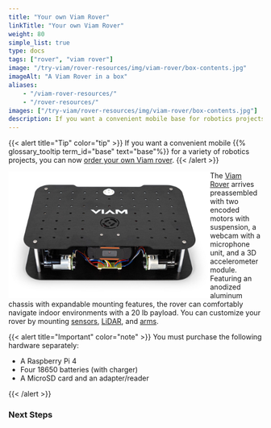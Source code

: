 ```yaml
---
title: "Your own Viam Rover"
linkTitle: "Your own Viam Rover"
weight: 80
simple_list: true
type: docs
tags: ["rover", "viam rover"]
image: "/try-viam/rover-resources/img/viam-rover/box-contents.jpg"
imageAlt: "A Viam Rover in a box"
aliases:
    - "/viam-rover-resources/"
    - "/rover-resources/"
images: ["/try-viam/rover-resources/img/viam-rover/box-contents.jpg"]
description: If you want a convenient mobile base for robotics projects, order a Viam rover and set it up.
---
```


{{< alert title="Tip" color="tip" >}}
If you want a convenient mobile {{% glossary_tooltip term_id="base" text="base"%}} for a variety of robotics projects, you can now [order your own Viam rover](https://www.viam.com/resources/rover).
{{< /alert >}}

<div class="td-max-width-on-larger-screens">
<div class="row">
    <div class="col">
        <a href="https://www.viam.com/resources/rover" target="_blank"><img src="img/viam-rover/rover-front.jpg" style="max-width:400px; min-width:300px; float: left" alt="The front of the assembled Viam Rover" /></a>
    </div>
    <div class="col" style= "min-width:300px;">
        <p>
            The <a href="https://www.viam.com/resources/rover" target="_blank">Viam Rover</a> arrives preassembled with two encoded motors with suspension, a webcam with a microphone unit, and a 3D accelerometer module.
            Featuring an anodized aluminum chassis with expandable mounting features, the rover can comfortably navigate indoor environments with a 20 lb payload.
            You can customize your rover by mounting <a href="/components/sensor/">sensors</a>, <a href="/components/camera/">LiDAR</a>, and <a href="/components/arm/">arms</a>.
        </p>
    </div>
</div>
</div>

{{< alert title="Important" color="note" >}}
You must purchase the following hardware separately:

- A Raspberry Pi 4
- Four 18650 batteries (with charger)
- A MicroSD card and an adapter/reader

{{< /alert >}}

### Next Steps
